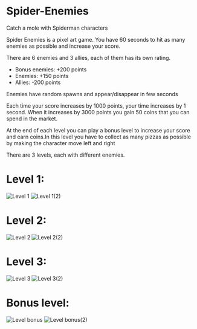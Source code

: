 # Spider-Enemies
Catch a mole with Spiderman characters

Spider Enemies is a pixel art game. You have 60 seconds to hit as many enemies as possible and increase your score.

There are 6 enemies and 3 allies, each of them has its own rating.
- Bonus enemies: +200 points
- Enemies: +150 points
- Allies: -200 points

Enemies have random spawns and appear/disappear in few seconds

Each time your score increases by 1000 points, your time increases by 1 second. When it increases by 3000 points you gain 50 coins that you can spend in the market.

At the end of each level you can play a bonus level to increase your score and earn coins.In this level you have to collect as many pizzas as possible by making the character move left and right

There are 3 levels, each with different enemies.

# Level 1:
![Level 1](https://github.com/gianfra097/SpiderEnemies/assets/82977399/3e66cefc-3020-4a47-b32a-2f8c9f5d4d2b)
![Level 1(2)](https://github.com/gianfra097/SpiderEnemies/assets/82977399/fb8f676e-d5a6-45c6-aeed-5e7ee497b568)

# Level 2:
![Level 2](https://github.com/gianfra097/SpiderEnemies/assets/82977399/edf5e78b-eb7b-4e4e-8952-3ee88a78ac48)
![Level 2(2)](https://github.com/gianfra097/SpiderEnemies/assets/82977399/01db16cb-e12f-4e11-a394-5dba26522cd9)

# Level 3:
![Level 3](https://github.com/gianfra097/SpiderEnemies/assets/82977399/e1babc94-3dfc-48da-801b-f948f63d8dec)
![Level 3(2)](https://github.com/gianfra097/SpiderEnemies/assets/82977399/25c72673-4738-4d2c-8b49-9482fcdcac38)

# Bonus level:
![Level bonus](https://github.com/gianfra097/SpiderEnemies/assets/82977399/2245cdf1-8534-4b06-8e90-f778060e349e)
![Level bonus(2)](https://github.com/gianfra097/SpiderEnemies/assets/82977399/2943cb84-79d7-4661-94a8-fce64bd867df)
